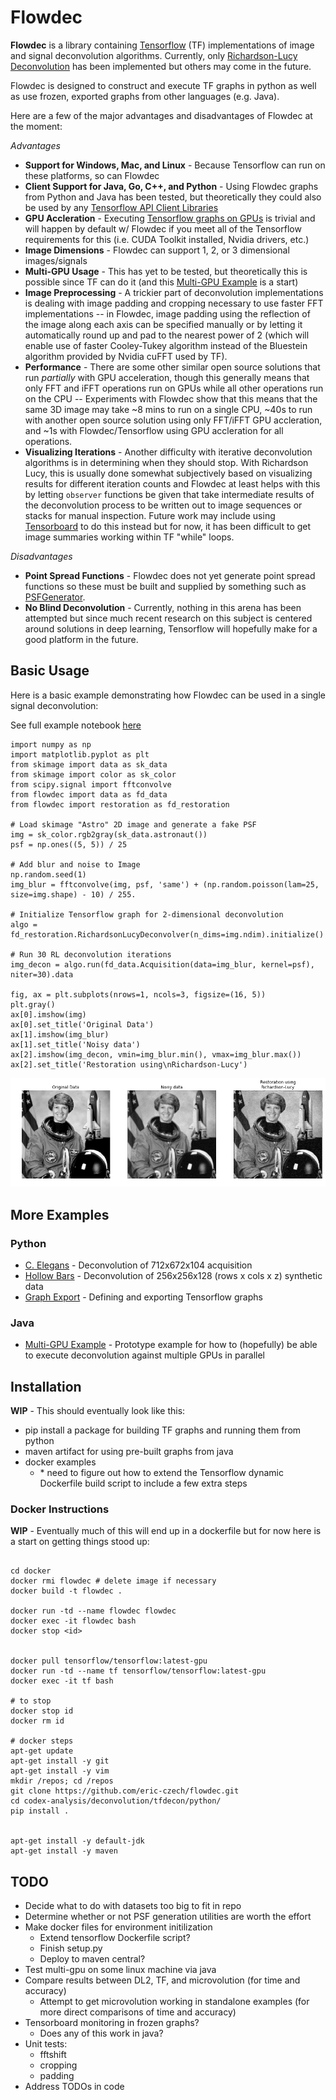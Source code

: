 # Flowdec

**Flowdec** is a library containing [Tensorflow](https://github.c.om/tensorflow/tensorflow) (TF) implementations of image and signal deconvolution algorithms.  Currently, only [Richardson-Lucy Deconvolution](https://en.wikipedia.org/wiki/Richardson%E2%80%93Lucy_deconvolution) has been implemented but others may come in the future.

Flowdec is designed to construct and execute TF graphs in python as well as use frozen, exported graphs from other languages (e.g. Java).

Here are a few of the major advantages and disadvantages of Flowdec at the moment:

*Advantages*

- **Support for Windows, Mac, and Linux** - Because Tensorflow can run on these platforms, so can Flowdec
- **Client Support for Java, Go, C++, and Python** - Using Flowdec graphs from Python and Java has been tested, but theoretically they could also be used by any [Tensorflow API Client Libraries](https://www.tensorflow.org/api_docs/)
- **GPU Accleration** - Executing [Tensorflow graphs on GPUs](https://www.tensorflow.org/programmers_guide/using_gpu) is trivial and will happen by default w/ Flowdec if you meet all of the Tensorflow requirements for this (i.e. CUDA Toolkit installed, Nvidia drivers, etc.)
- **Image Dimensions** - Flowdec can support 1, 2, or 3 dimensional images/signals
- **Multi-GPU Usage** - This has yet to be tested, but theoretically this is possible since TF can do it (and this [Multi-GPU Example](java/tf-decon/src/main/java/org/hammerlab/tfdecon/examples/MultiGPUExample.java) is a start)
- **Image Preprocessing** - A trickier part of deconvolution implementations is dealing with image padding and cropping necessary to use faster FFT implementations -- in Flowdec, image padding using the reflection of the image along each axis can be specified manually or by letting it automatically round up and pad to the nearest power of 2 (which will enable use of faster Cooley-Tukey algorithm instead of the Bluestein algorithm provided by Nvidia cuFFT used by TF).
- **Performance** - There are some other similar open source solutions that run *partially* with GPU acceleration, though this generally means that only FFT and iFFT operations run on GPUs while all other operations run on the CPU -- Experiments with Flowdec show that this means that the same 3D image may take ~8 mins to run on a single CPU, ~40s to run with another open source solution using only FFT/iFFT GPU accleration, and ~1s with Flowdec/Tensorflow using GPU accleration for all operations.
- **Visualizing Iterations** - Another difficulty with iterative deconvolution algorithms is in determining when they should stop.  With Richardson Lucy, this is usually done somewhat subjectively based on visualizing results for different iteration counts and Flowdec at least helps with this by letting ```observer``` functions be given that take intermediate results of the deconvolution process to be written out to image sequences or stacks for manual inspection.  Future work may include using [Tensorboard](https://www.tensorflow.org/programmers_guide/summaries_and_tensorboard) to do this instead but for now, it has been difficult to get image summaries working within TF "while" loops.

*Disadvantages*

- **Point Spread Functions** - Flowdec does not yet generate point spread functions so these must be built and supplied by something such as [PSFGenerator](http://bigwww.epfl.ch/algorithms/psfgenerator/).
- **No Blind Deconvolution** - Currently, nothing in this arena has been attempted but since much recent research on this subject is centered around solutions in deep learning, Tensorflow will hopefully make for a good platform in the future.


## Basic Usage

Here is a basic example demonstrating how Flowdec can be used in a single signal deconvolution:

See full example notebook [here](python/examples/Astronaut%20Deconvolution.ipynb)

```
import numpy as np
import matplotlib.pyplot as plt
from skimage import data as sk_data
from skimage import color as sk_color
from scipy.signal import fftconvolve
from flowdec import data as fd_data
from flowdec import restoration as fd_restoration

# Load skimage "Astro" 2D image and generate a fake PSF
img = sk_color.rgb2gray(sk_data.astronaut())
psf = np.ones((5, 5)) / 25

# Add blur and noise to Image
np.random.seed(1)
img_blur = fftconvolve(img, psf, 'same') + (np.random.poisson(lam=25, size=img.shape) - 10) / 255.

# Initialize Tensorflow graph for 2-dimensional deconvolution 
algo = fd_restoration.RichardsonLucyDeconvolver(n_dims=img.ndim).initialize()

# Run 30 RL deconvolution iterations
img_decon = algo.run(fd_data.Acquisition(data=img_blur, kernel=psf), niter=30).data

fig, ax = plt.subplots(nrows=1, ncols=3, figsize=(16, 5))
plt.gray()
ax[0].imshow(img)
ax[0].set_title('Original Data')
ax[1].imshow(img_blur)
ax[1].set_title('Noisy data')
ax[2].imshow(img_decon, vmin=img_blur.min(), vmax=img_blur.max())
ax[2].set_title('Restoration using\nRichardson-Lucy')
```

![Astro Example](docs/images/astro.png "Astro")


## More Examples

### Python 

- [C. Elegans](python/examples/CElegans%20Deconvolution.ipynb) - Deconvolution of 712x672x104 acquisition
- [Hollow Bars](python/examples/Hollow%20Bars%20Deconvolution.ipynb) - Deconvolution of 256x256x128 (rows x cols x z) synthetic data
- [Graph Export](python/examples/Algorithm%20Graph%20Export.ipynb) - Defining and exporting Tensorflow graphs

### Java

- [Multi-GPU Example](java/tf-decon/src/main/java/org/hammerlab/tfdecon/examples/MultiGPUExample.java) - Prototype example for how to (hopefully) be able to execute deconvolution against multiple GPUs in parallel

## Installation

**WIP** - This should eventually look like this:

- pip install a package for building TF graphs and running them from python 
- maven artifact for using pre-built graphs from java
- docker examples 
    - \* need to figure out how to extend the Tensorflow dynamic Dockerfile build script to include a few extra steps


### Docker Instructions

**WIP** - Eventually much of this will end up in a dockerfile but for now here is a start on getting things stood up:

```

cd docker
docker rmi flowdec # delete image if necessary
docker build -t flowdec .

docker run -td --name flowdec flowdec
docker exec -it flowdec bash
docker stop <id>


docker pull tensorflow/tensorflow:latest-gpu
docker run -td --name tf tensorflow/tensorflow:latest-gpu
docker exec -it tf bash

# to stop
docker stop id
docker rm id

# docker steps
apt-get update
apt-get install -y git
apt-get install -y vim
mkdir /repos; cd /repos
git clone https://github.com/eric-czech/flowdec.git
cd codex-analysis/deconvolution/tfdecon/python/
pip install .


apt-get install -y default-jdk
apt-get install -y maven
```

## TODO

- Decide what to do with datasets too big to fit in repo
- Determine whether or not PSF generation utilities are worth the effort
- Make docker files for environment initilization
    - Extend tensorflow Dockerfile script?
    - Finish setup.py
    - Deploy to maven central?
- Test multi-gpu on some linux machine via java
- Compare results between DL2, TF, and microvolution (for time and accuracy)
    - Attempt to get microvolution working in standalone examples (for more direct comparisons of time and accuracy)
- Tensorboard monitoring in frozen graphs?
    - Does any of this work in java?
- Unit tests:
    - fftshift
    - cropping
    - padding
- Address TODOs in code
